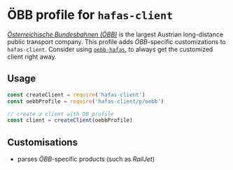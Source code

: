 # ÖBB profile for `hafas-client`

[*Österreichische Bundesbahnen (ÖBB)*](https://en.wikipedia.org/wiki/Austrian_Federal_Railways) is the largest Austrian long-distance public transport company. This profile adds *ÖBB*-specific customizations to `hafas-client`. Consider using [`oebb-hafas`](https://github.com/juliuste/oebb-hafas#oebb-hafas), to always get the customized client right away.

## Usage

```js
const createClient = require('hafas-client')
const oebbProfile = require('hafas-client/p/oebb')

// create a client with DB profile
const client = createClient(oebbProfile)
```


## Customisations

- parses *ÖBB*-specific products (such as *RailJet*)
